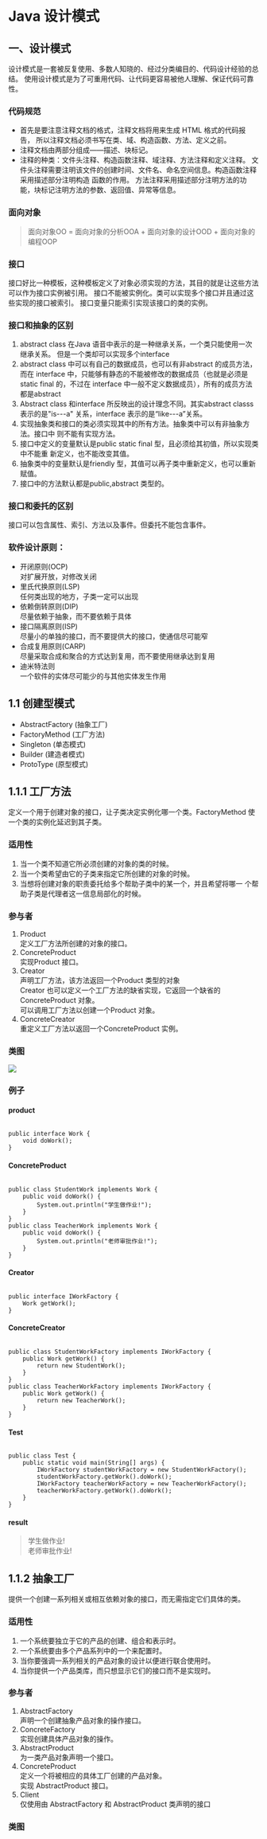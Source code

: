 # Java 设计模式

## 一、设计模式

设计模式是一套被反复使用、多数人知晓的、经过分类编目的、代码设计经验的总结。
使用设计模式是为了可重用代码、让代码更容易被他人理解、保证代码可靠性。

### 代码规范
- 首先是要注意注释文档的格式，注释文档将用来生成 HTML 格式的代码报告，
所以注释文档必须书写在类、域、构造函数、方法、定义之前。
- 注释文档由两部分组成——描述、块标记。
- 注释的种类：文件头注释、构造函数注释、域注释、方法注释和定义注释。
文件头注释需要注明该文件的创建时间、文件名、命名空间信息。构造函数注释采用描述部分注明构造
函数的作用。
方法注释采用描述部分注明方法的功能，块标记注明方法的参数、返回值、异常等信息。

### 面向对象
> 面向对象OO = 面向对象的分析OOA + 面向对象的设计OOD + 面向对象的编程OOP

### 接口
接口好比一种模板，这种模板定义了对象必须实现的方法，其目的就是让这些方法可以作为接口实例被引用。
接口不能被实例化。类可以实现多个接口并且通过这些实现的接口被索引。
接口变量只能索引实现该接口的类的实例。

### 接口和抽象的区别
1. abstract class 在Java 语音中表示的是一种继承关系，一个类只能使用一次继承关系。
但是一个类却可以实现多个interface
2. abstract class 中可以有自己的数据成员，也可以有非abstract 的成员方法，而在
interface 中，只能够有静态的不能被修改的数据成员（也就是必须是static final 的，不过在
interface 中一般不定义数据成员），所有的成员方法都是abstract
3. Abstract class 和interface 所反映出的设计理念不同。其实abstract classs 表示的是"is---a"
关系，interface 表示的是“like---a”关系。
4. 实现抽象类和接口的类必须实现其中的所有方法。抽象类中可以有非抽象方法。接口中
则不能有实现方法。
5. 接口中定义的变量默认是public static final 型，且必须给其初值，所以实现类中不能重
新定义，也不能改变其值。
6. 抽象类中的变量默认是friendly 型，其值可以再子类中重新定义，也可以重新赋值。
7. 接口中的方法默认都是public,abstract 类型的。

### 接口和委托的区别
接口可以包含属性、索引、方法以及事件。但委托不能包含事件。

### 软件设计原则：
- 开闭原则(OCP)<br>
对扩展开放，对修改关闭
- 里氏代换原则(LSP)<br>
任何类出现的地方，子类一定可以出现
- 依赖倒转原则(DIP)<br>
尽量依赖于抽象，而不要依赖于具体
- 接口隔离原则(ISP)<br>
尽量小的单独的接口，而不要提供大的接口，使通信尽可能窄
- 合成复用原则(CARP)<br>
尽量采取合成和聚合的方式达到复用，而不要使用继承达到复用
- 迪米特法则<br>
一个软件的实体尽可能少的与其他实体发生作用

## 1.1 创建型模式

- AbstractFactory (抽象工厂)<br>
- FactoryMethod (工厂方法)<br>
- Singleton (单态模式)<br>
- Builder (建造者模式)<br>
- ProtoType (原型模式)

## 1.1.1 工厂方法
定义一个用于创建对象的接口，让子类决定实例化哪一个类。FactoryMethod
使一个类的实例化延迟到其子类。

### 适用性
1. 当一个类不知道它所必须创建的对象的类的时候。
2. 当一个类希望由它的子类来指定它所创建的对象的时候。
3. 当想将创建对象的职责委托给多个帮助子类中的某一个，并且希望将哪一
个帮助子类是代理者这一信息局部化的时候。

### 参与者
1. Product<br>
定义工厂方法所创建的对象的接口。
2. ConcreteProduct<br>
实现Product 接口。
3. Creator<br>
声明工厂方法，该方法返回一个Product 类型的对象<br>
Creator 也可以定义一个工厂方法的缺省实现，它返回一个缺省的
ConcreteProduct 对象。<br>
可以调用工厂方法以创建一个Product 对象。
4. ConcreteCreator<br>
重定义工厂方法以返回一个ConcreteProduct 实例。

### 类图
![](pic1.png)

### 例子
#### product
<pre><code>
public interface Work {
    void doWork();
}
</code></pre>

#### ConcreteProduct

<pre><code>
public class StudentWork implements Work {
    public void doWork() {
        System.out.println("学生做作业!");
    }
}
public class TeacherWork implements Work {
    public void doWork() {
        System.out.println("老师审批作业!");
    }
}
</code></pre>

#### Creator
<pre><code>
public interface IWorkFactory {
    Work getWork();
}
</code></pre>

#### ConcreteCreator
<pre><code>
public class StudentWorkFactory implements IWorkFactory {
    public Work getWork() {
        return new StudentWork();
    }
}
public class TeacherWorkFactory implements IWorkFactory {
    public Work getWork() {
        return new TeacherWork();
    }
}
</code></pre>

#### Test
<pre><code>
public class Test {
    public static void main(String[] args) {
        IWorkFactory studentWorkFactory = new StudentWorkFactory();
        studentWorkFactory.getWork().doWork();
        IWorkFactory teacherWorkFactory = new TeacherWorkFactory();
        teacherWorkFactory.getWork().doWork();
    }
}
</code></pre>

#### result
> 学生做作业!<br>
> 老师审批作业!

## 1.1.2 抽象工厂

提供一个创建一系列相关或相互依赖对象的接口，而无需指定它们具体的类。

### 适用性

1. 一个系统要独立于它的产品的创建、组合和表示时。
2. 一个系统要由多个产品系列中的一个来配置时。
3. 当你要强调一系列相关的产品对象的设计以便进行联合使用时。
4. 当你提供一个产品类库，而只想显示它们的接口而不是实现时。

### 参与者
1. AbstractFactory<br>
声明一个创建抽象产品对象的操作接口。
2. ConcreteFactory<br>
实现创建具体产品对象的操作。
3. AbstractProduct<br>
为一类产品对象声明一个接口。
4. ConcreteProduct<br>
定义一个将被相应的具体工厂创建的产品对象。<br>
实现 AbstractProduct 接口。
5. Client<br>
仅使用由 AbstractFactory 和 AbstractProduct 类声明的接口

### 类图







